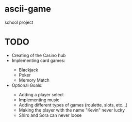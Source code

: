 # ascii-game
school project


<h1> TODO </h1>

<table>
<ul>
<li>Creating of the Casino hub</li>
<li>Implementing card games:</li>
<ul>
<li>Blackjack</li>
<li>Poker</li>
<li>Memory Match</li>
</ul>
<li>Optional Goals:</li>
<ul>
<li>Adding a player select</li>
<li>Implementing music</li>
<li>Adding different types of games (roulette, slots, etc...)</li>
<li>Making the player with the name "Kevin" never lucky</li>
<li>Shiro and Sora can never loose</li>
</ul>
</ul>
</table>
